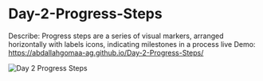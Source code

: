 # Day-2-Progress-Steps
Describe: Progress steps are a series of visual markers, arranged horizontally with labels icons, indicating milestones in a process 
live Demo:  https://abdallahgomaa-ag.github.io/Day-2-Progress-Steps/

![Day 2 Progress Steps](https://github.com/AbdAllahGomaa-AG/Day-2-Progress-Steps/assets/73030608/533a8ed5-6379-4895-a862-ebf2f9f0af19)
